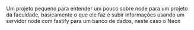 Um projeto pequeno para entender um pouco sobre node para um projeto da faculdade, basicamente o que ele faz é subir informações usando um servidor node com fastify para um banco de dados, neste caso o Neon 